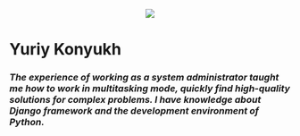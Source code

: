 <!-- Creation of cv.md -->
<p align="center">
  <img src="https://farm66.staticflickr.com/65535/52491025403_688e5d05cc_m.jpg">
</p>

# Yuriy Konyukh
### _The experience of working as a system administrator taught me how to work in multitasking mode, quickly find high-quality solutions for complex problems. I have knowledge about **Django framework** and the development environment of Python._
